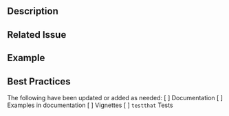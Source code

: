 <!--- Provide a general summary of your changes in the Title above -->

## Description
<!--- Describe your changes in detail -->

## Related Issue
<!--- if this closes an issue make sure include e.g., "fix #4"
or similar - or if just relates to an issue make sure to mention
it like "#4" -->

## Example
<!--- if introducing a new feature or changing behavior of existing
methods/functions, include an example if possible to do in brief form -->

## Best Practices
<!--- Did you remember to include documentation, examples andtests? Unless you're just changing
grammar, please include new tests for your change -->
The following have been updated or added as needed:
[ ] Documentation
[ ] Examples in documentation
[ ] Vignettes
[ ] `testthat` Tests
